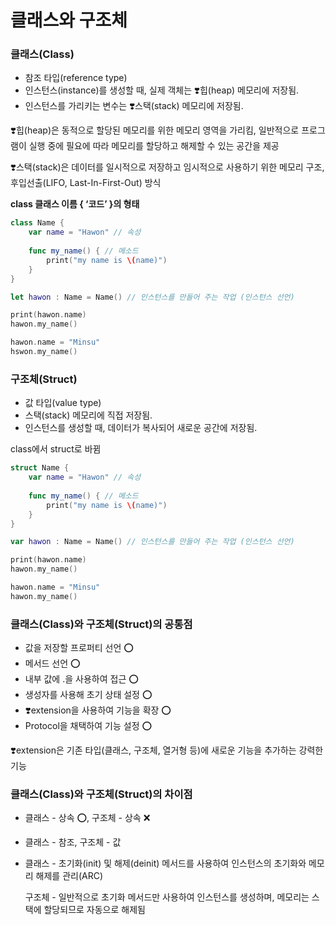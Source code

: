 # 클래스와 구조체

### 클래스(Class)

- 참조 타입(reference type)
- 인스턴스(instance)를 생성할 때, 실제 객체는 ❣️힙(heap) 메모리에 저장됨.
- 인스턴스를 가리키는 변수는 ❣️스택(stack) 메모리에 저장됨.

❣️힙(heap)은 동적으로 할당된 메모리를 위한 메모리 영역을 가리킴, 일반적으로 프로그램이 실행 중에 필요에 따라 메모리를 할당하고 해제할 수 있는 공간을 제공

❣️스택(stack)은 데이터를 일시적으로 저장하고 임시적으로 사용하기 위한 메모리 구조, 후입선출(LIFO, Last-In-First-Out) 방식

**class 클래스 이름 { ‘코드’ }의 형태**

```swift
class Name {
    var name = "Hawon" // 속성
    
    func my_name() { // 메소드
        print("my name is \(name)")
    }
}

let hawon : Name = Name() // 인스턴스를 만들어 주는 작업 (인스턴스 선언)

print(hawon.name)
hawon.my_name()

hawon.name = "Minsu"
hswon.my_name()
```

### 구조체(Struct)

- 값 타입(value type)
- 스택(stack) 메모리에 직접 저장됨.
- 인스턴스를 생성할 때, 데이터가 복사되어 새로운 공간에 저장됨.

class에서 struct로 바뀜

```swift
struct Name {
    var name = "Hawon" // 속성
    
    func my_name() { // 메소드
        print("my name is \(name)")
    }
}

var hawon : Name = Name() // 인스턴스를 만들어 주는 작업 (인스턴스 선언)

print(hawon.name)
hawon.my_name()

hawon.name = "Minsu"
hawon.my_name()
```

### 클래스(Class)와 구조체(Struct)의 공통점

- 값을 저장할 프로퍼티 선언 ⭕️
- 메서드 선언 ⭕️
- 내부 값에 .을 사용하여 접근 ⭕️
- 생성자를 사용해 초기 상태 설정 ⭕️
- ❣️extension을 사용하여 기능을 확장 ⭕️
- Protocol을 채택하여 기능 설정 ⭕️

❣️extension은 기존 타입(클래스, 구조체, 열거형 등)에 새로운 기능을 추가하는 강력한 기능

### 클래스(Class)와 구조체(Struct)의 차이점

- 클래스 - 상속 ⭕️, 구조체 - 상속 ❌
- 클래스 - 참조, 구조체 - 값
- 클래스 - 초기화(init) 및 해제(deinit) 메서드를 사용하여 인스턴스의 초기화와 메모리 해제를 관리(ARC)
    
    구조체 - 일반적으로 초기화 메서드만 사용하여 인스턴스를 생성하며, 메모리는 스택에 할당되므로 자동으로 해제됨